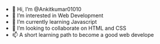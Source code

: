 - 👋 Hi, I’m @Ankitkumar01010
- 👀 I’m interested in Web Development
- 🌱 I’m currently learning Javascript
- 💞️ I’m looking to collaborate on HTML and CSS
- 📫 A short learning path to become a good web develope

<!---
Ankitkumar01010/Ankitkumar01010 is a ✨ special ✨ repository because its `README.md` (this file) appears on your GitHub profile.
You can click the Preview link to take a look at your changes.
--->
